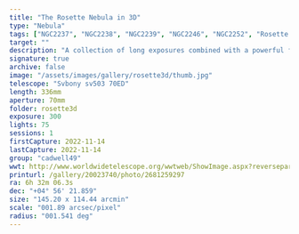 ```yaml
---
title: "The Rosette Nebula in 3D"
type: "Nebula"
tags: ["NGC2237", "NGC2238", "NGC2239", "NGC2246", "NGC2252", "Rosette A", "Rosette B", "Rosette Nebula", "The star 12 Mon"]
target: ""
description: "A collection of long exposures combined with a powerful filter and some post-processing reveals the intricate structure and detail of the Rosette Nebula in three dimensions. An oxygen rich core is bathed in blue light that ionizes the dust and gas surrounding the core and causes it to radiate reddish hygroden alpha. Tentrils of dust snake across the opening as the edges fade into the canopy of stars."
signature: true
archive: false
image: "/assets/images/gallery/rosette3d/thumb.jpg"
telescope: "Svbony sv503 70ED"
length: 336mm
aperture: 70mm
folder: rosette3d
exposure: 300
lights: 75
sessions: 1
firstCapture: 2022-11-14
lastCapture: 2022-11-14
group: "cadwell49"
wwt: http://www.worldwidetelescope.org/wwtweb/ShowImage.aspx?reverseparity=False&scale=1.893093&name=rosette3d.jpg&imageurl=https://deepskyworkflows.com/assets/images/gallery/rosette3d/rosette3d.jpg&credits=Jeremy+Likness+at+DeepSkyWorkflows.com+(All+Rights+Reserved)&creditsUrl=&ra=98.240961&dec=5.073146&x=2065.2&y=2230.0&rotation=-151.51&thumb=https://deepskyworkflows.com/assets/images/gallery/rosette3d/thumb.jpg
printurl: /gallery/20023740/photo/2681259297
ra: 6h 32m 06.3s
dec: "+04° 56' 21.859"
size: "145.20 x 114.44 arcmin"
scale: "001.89 arcsec/pixel"
radius: "001.541 deg"
---
```

